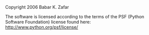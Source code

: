 Copyright 2006 Babar K. Zafar

The software is licensed according to the terms of the PSF (Python Software Foundation) license found here: http://www.python.org/psf/license/